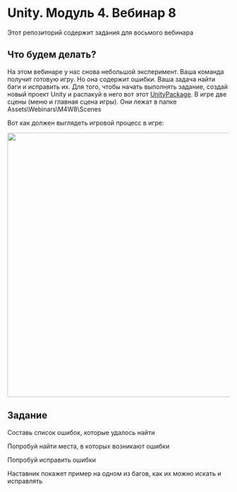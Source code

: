 # Unity. Модуль 4. Вебинар 8

Этот репозиторий содержит задания для восьмого вебинара

## Что будем делать?

На этом вебинаре у нас снова небольшой эксперимент. Ваша команда получит готовую игру. Но она содержит ошибки. Ваша задача найти баги и исправить их. Для того, чтобы начать выполнять задание, создай новый проект Unity и распакуй в него вот этот [UnityPackage](/game.unitypackage). В игре две сцены (меню и главная сцена игры). Они лежат в папке Assets\Webinars\M4W8\Scenes

Вот как должен выглядеть игровой процесс в игре:

<img src="https://github.com/copetonrob/YP_Unity_M4_W8/blob/main/img/task.gif" width="600"/>

## Задание

Составь список ошибок, которые удалось найти

Попробуй найти места, в которых возникают ошибки

Попробуй исправить ошибки

Наставник покажет пример на одном из багов, как их можно искать и исправлять
